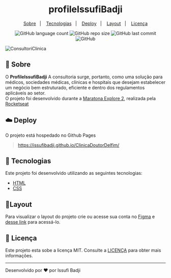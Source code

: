 
<h1 align="center" color=" ">
   profileIssufiBadji
</h1>

<p align="center">
    <a href="#book-sobre">Sobre</a>&nbsp;&nbsp;&nbsp;|&nbsp;&nbsp;&nbsp;
    <a href="#rocket-tecnologias">Tecnologias</a>&nbsp;&nbsp;&nbsp;|&nbsp;&nbsp;&nbsp;
    <a href="#cloud-deploy">Deploy</a>&nbsp;&nbsp;&nbsp;|&nbsp;&nbsp;&nbsp;
    <a href="#layout">Layout</a>&nbsp;&nbsp;&nbsp;|&nbsp;&nbsp;&nbsp;
    <a href="#memo-licença">Licença</a>
</p>

<p align="center">
   
<img alt="GitHub language count" src="https://img.shields.io/github/languages/count/issufibadji/ClinicaDoutorDelfim?style=flat-square">

<img alt="GitHub repo size" src="https://img.shields.io/github/repo-size/issufibadji/ClinicaDoutorDelfim?style=flat-square">

<img alt="GitHub last commit" src="https://img.shields.io/github/last-commit/issufibadji/ClinicaDoutorDelfim?style=flat-square">

<img alt="GitHub" src="https://img.shields.io/github/license/issufibadji/ClinicaDoutorDelfim?style=flat-square">
</p>

 ![ConsultoriClinica](https://user-images.githubusercontent.com/45535344/174165483-fd31de2e-7ac5-431f-842a-b1b73f715fcc.gif)
 
## :book: Sobre
O **ProfileIssufiBadji**
 A consultoria surge, portanto, como uma solução para médicos, sociedades médicas, clínicas e hospitais que desejam estabelecer um negócio bem estruturado, eficiente e dentro dos regulamentos aplicáveis ao setor.<br>
O projeto foi desenvolvido durante a [Maratona Explore 2](https://maratonadiscover.rocketseat.com.br/), realizada pela [Rocketseat](https://www.rocketseat.com.br/)

## :cloud: Deploy
O projeto está hospedado no Github Pages
> https://issufibadji.github.io/ClinicaDoutorDelfim/

## :rocket: Tecnologias
Este projeto foi desenvolvido utilizando as seguintes tecnologias:

- [HTML]()
- [CSS]()


## 🔖Layout
Para visualizar o layout do projeto crie ou acesse sua conta no [Figma](https://figma.com) e [desse link](https://www.figma.com/file/j8Fe7AGabn3hX2OCVLTB3i/Rocket-Links---Maratona-Explorer-2.0-(Community)?node-id=24%3A2) para acessá-lo.

## :memo: Licença
Este projeto esta sobe a licença MIT. Consulte a [LICENÇA](https://github.com/issufibadji/ClinicaDoutorDelfim/blob/master/LICENSE) para obter mais informações.

---

Desenvolvido por :heart: por Issufi Badji









